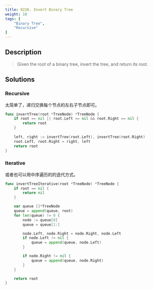 ```yaml
---
title: 0226. Invert Binary Tree
weight: 10
tags: [
	"Binary Tree",
	"Recursive"
]
---
```


## Description
> Given the root of a binary tree, invert the tree, and return its root.
## Solutions
### Recursive
太简单了，递归交换每个节点的左右子节点即可。
```go
func invertTree(root *TreeNode) *TreeNode {
    if root == nil || root.Left == nil && root.Right == nil {
        return root
    }
    
    left, right := invertTree(root.Left), invertTree(root.Right)
    root.Left, root.Right = right, left
    return root
}
```

### Iterative
或者也可以用中序遍历的的迭代方式。
```go
func invertTreeIterative(root *TreeNode) *TreeNode {
	if root == nil {
		return nil
	}

	var queue []*TreeNode
	queue = append(queue, root)
	for len(queue) != 0 {
		node := queue[0]
		queue = queue[1:]

		node.Left, node.Right = node.Right, node.Left
		if node.Left != nil {
			queue = append(queue, node.Left)
		}

		if node.Right != nil {
			queue = append(queue, node.Right)
		}
	}

	return root
}
```
